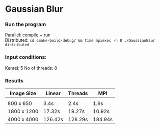 # Gaussian Blur

### Run the program
Parallel: compile + run   
Distributed: ``` cd cmake-build-debug/ && time mpiexec -n 8 ./GaussianBlur distributed ```
### Input conditions:
Kenrel: 5
No of threads: 8 

### Results   
| Image Size  | Linear | Threads | MPI | 
| ------------- | ------------- | ------------- | ------------- |
|   |   |
|  800 x 650 | 3.4s | 2.4s | 1.9s|  
| 1800 x 1200 | 17.32s | 19.27s | 10.92s
| 4000 x 4000  | 126.42s  | 128.29s | 184.94s
